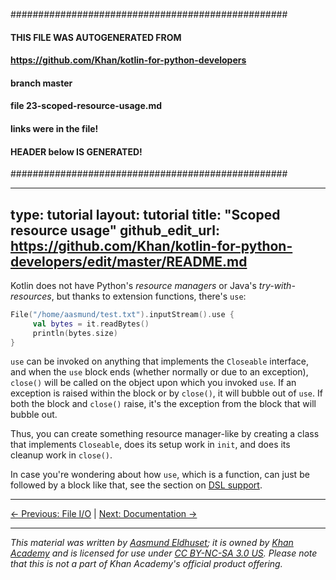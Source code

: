 ##################################################
#### THIS FILE WAS AUTOGENERATED FROM
#### https://github.com/Khan/kotlin-for-python-developers
#### branch master
#### file   23-scoped-resource-usage.md
#### links were in the file! 
#### HEADER below IS GENERATED! 
##################################################

---
type: tutorial 
layout: tutorial 
title: "Scoped resource usage"
github_edit_url: https://github.com/Khan/kotlin-for-python-developers/edit/master/README.md
---

Kotlin does not have Python's _resource managers_ or Java's _try-with-resources_, but thanks to extension functions, there's `use`:

<div class="sample" markdown="1" theme="idea" data-highlight-only>

```kotlin
File("/home/aasmund/test.txt").inputStream().use {
     val bytes = it.readBytes()
     println(bytes.size)
}
```
</div>



`use` can be invoked on anything that implements the `Closeable` interface, and when the `use` block ends (whether normally or due to an exception), `close()` will be called on the object upon which you invoked `use`. If an exception is raised within the block or by `close()`, it will bubble out of `use`. If both the block and `close()` raise, it's the exception from the block that will bubble out.

Thus, you can create something resource manager-like by creating a class that implements `Closeable`, does its setup work in `init`, and does its cleanup work in `close()`.

In case you're wondering about how `use`, which is a function, can just be followed by a block like that, see the section on [DSL support](functional-programming.html#receivers).




---

[← Previous: File I/O](file-io.html) | [Next: Documentation →](documentation.html)


---

_This material was written by [Aasmund Eldhuset](https://eldhuset.net/); it is owned by [Khan Academy](https://www.khanacademy.org/) and is licensed for use under [CC BY-NC-SA 3.0 US](https://creativecommons.org/licenses/by-nc-sa/3.0/us/). Please note that this is not a part of Khan Academy's official product offering._